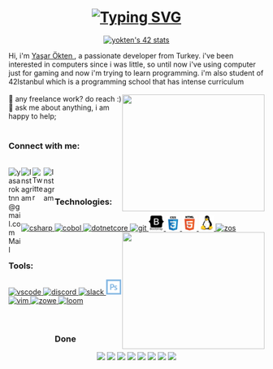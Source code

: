 <h1 align="center"><a href="https://git.io/typing-svg"><img src="https://readme-typing-svg.demolab.com?font=Fira+Code&size=25&pause=1000&width=435&lines=.+Hi+%F0%9F%91%8B%2C+I'm+Ya%C5%9Far+%C3%96kten+." alt="Typing SVG" /></a></h1>
<p align="center"><a href="https://github.com/oakoudad/badge42"><img src="https://badge.mediaplus.ma/binary/yokten?1337Badge=off&UM6P=off" alt="yokten's 42 stats" /></a>

Hi, i'm <a href="https://www.linkedin.com/in/yasar-okten/">Yaşar Ökten </a>, a passionate developer from Turkey. i've been interested in computers since i was little, so until now i've using computer just for gaming and now i'm trying to learn programming. i'm also student of 42Istanbul which is a programming school that has intense curriculum
</br></br>
<img align="right" src="https://media.tenor.com/W9_8dfFmyr0AAAAd/pixel-game.gif" width="280" height="230"  />
💼 any freelance work? do reach :)
</br>
💬 ask me about anything, i am happy to help;
</br></br>
<h3 align="left">Connect with me:</h3>
</br>
<a href="mailto:">
  <img align="left" alt="yasaroktnn@gmail.com Mail" width="25px" src="https://cdn.pixabay.com/photo/2019/10/19/17/24/gmail-4561841_960_720.png"/>
</a>
 <a href="https://www.instagram.com/yasaroktn/">
 <img align="left" alt="Instagram" width="22px" src="https://raw.githubusercontent.com/hussainweb/hussainweb/main/icons/instagram.png"/>
</a>
 <a href="https://twitter.com/yaarkten4">
  <img align="left" alt="Twitter" width="22px" src="https://cdn-icons-png.flaticon.com/512/124/124021.png"/>
</a>
 <a href="https://www.linkedin.com/in/yasar-okten/">
 <img align="left" alt="Instagram" width="22px" src="https://cdn-icons-png.flaticon.com/512/174/174857.png"/>
</a>
</br>
</br>

<h3 align="left">Technologies:</h3>
<p align="left"> 
<a href="https://learn.microsoft.com/en-us/cpp/c-language/?view=msvc-170" target="_blank" rel=”noopener”> <img src="https://blog.kakaocdn.net/dn/bTslSR/btqS1WFdn35/T3AOCIr0VjKJ9kPiXneDU1/img.png" alt="csharp" width="30" height="30"/> </a>
<a href="https://www.ibm.com/docs/en/i/7.4?topic=languages-cobol" target="_blank" rel=”noopener”> <img src="https://logodix.com/logo/2100309.png" alt="cobol" width="30" height="30"/> </a> 
<a href="https://dotnet.microsoft.com/" target="_blank" rel=”noopener”> <img src="https://upload.wikimedia.org/wikipedia/commons/thumb/e/ee/.NET_Core_Logo.svg/1200px-.NET_Core_Logo.svg.png" alt="dotnetcore" width="30" height="30"/> </a>
<a href="https://git-scm.com/" target="_blank" rel=”noopener”> <img src="https://www.vectorlogo.zone/logos/git-scm/git-scm-icon.svg" alt="git" width="30" height="30"/> </a>
<a href="https://getbootstrap.com" target="_blank" rel=”noopener”> <img src="https://raw.githubusercontent.com/devicons/devicon/master/icons/bootstrap/bootstrap-plain-wordmark.svg" alt="bootstrap" width="30" height="30"/> </a>
<a href="https://www.w3schools.com/css/" target="_blank" rel=”noopener”> <img src="https://raw.githubusercontent.com/devicons/devicon/master/icons/css3/css3-original-wordmark.svg" alt="css3" width="28" height="28"/> </a> 
<a href="https://www.w3.org/html/" target="_blank" rel=”noopener”> <img src="https://raw.githubusercontent.com/devicons/devicon/master/icons/html5/html5-original-wordmark.svg" alt="html5" width="29" height="29"/> </a> 
<img align="right" src="https://media.tenor.com/Ev_Zlnn-niMAAAAM/horse-developer.gif" width="280" height="230"  /> 
<a href="https://www.linux.org/" target="_blank" rel=”noopener”> <img src="https://raw.githubusercontent.com/devicons/devicon/master/icons/linux/linux-original.svg" alt="linux" width="30" height="30"/> 
</a>
<a href="https://www.ibm.com/products/zos" target="_blank" rel=”noopener”> <img src="https://i.hizliresim.com/7v5tnll.png" alt="zos" width="34" height="34"/> </a> 
</br></br>
</br>
<h3 align="left">Tools:</h3>
<a href="https://code.visualstudio.com/" target="_blank" rel=”noopener”> <img src="https://upload.wikimedia.org/wikipedia/commons/thumb/9/9a/Visual_Studio_Code_1.35_icon.svg/1024px-Visual_Studio_Code_1.35_icon.svg.png" alt="vscode" width="30" height="30"/> </a>
<a href="https://discord.com/" target="_blank" rel=”noopener”> <img src="https://cdn4.iconfinder.com/data/icons/logos-and-brands/512/91_Discord_logo_logos-512.png" alt="discord" width="30" height="30"/> </a> 
<a href="https://slack.com/intl/en-tr/" target="_blank" rel=”noopener”> <img src="https://cdn.brandfolder.io/5H442O3W/as/pl546j-7le8zk-4nzzs1/Slack_Mark_Web.png" alt="slack" width="37" height="37"/> </a>
<a href="https://www.photoshop.com/en" target="_blank" rel=”noopener”> <img src="https://raw.githubusercontent.com/devicons/devicon/master/icons/photoshop/photoshop-line.svg" alt="photoshop" width="30" height="30"/> </a>
<a href="https:https://www.vim.org/" target="_blank" rel=”noopener”> <img src="https://cdn.freebiesupply.com/logos/large/2x/vim-logo-png-transparent.png" alt="vim" width="30" height="30"/> </a> 
<a href="https://www.zowe.org/" target="_blank" rel=”noopener”> <img src="https://i.hizliresim.com/4w4h01g.png" alt="zowe" width="33" height="33"/> </a>
<a href="https://www.loom.com/" target="_blank" rel=”noopener”> <img src="https://avatars.slack-edge.com/2020-11-30/1523833081063_159cf989d1cbf0ecc5c9_512.png" alt="loom" width="30" height="30"/> </a>
</br></br></br>
<h3 align="center">Done</h3>
<p align="center">
  <a href="https://github.com/yasaroktn/42-Cursus-Libft"><img src="https://github.com/byaliego/42-project-badges/blob/main/badges/libftm.png"></a>
  <a href="https://github.com/yasaroktn/42-Cursus-GetNextLine"><img src="https://github.com/byaliego/42-project-badges/blob/main/badges/get_next_linem.png"></a>
  <a href="https://github.com/yasaroktn/42-Cursus-Printf"><img src="https://github.com/byaliego/42-project-badges/blob/main/badges/ft_printfe.png"></a>
  <a href="https://baigal.medium.com/born2beroot-e6e26dfb50ac"><img src="https://github.com/byaliego/42-project-badges/blob/main/badges/born2berootm.png"></a>
  <a href="https://github.com/yasaroktn/42-Cursus-MiniTalk"><img src="https://github.com/byaliego/42-project-badges/blob/main/badges/minitalkm.png"></a>
  <a href="https://github.com/yasaroktn/42-Cursus-SoLong"><img src="https://github.com/byaliego/42-project-badges/blob/main/badges/so_longm.png"></a>
  <a href="https://github.com/yasaroktn/Push_Swap"><img src="https://github.com/byaliego/42-project-badges/blob/main/badges/push_swapm.png"></a>
  <a href="https://github.com/yasaroktn/Philosophers"><img src="https://github.com/byaliego/42-project-badges/blob/main/badges/philosopherse.png"></a>
</p>


